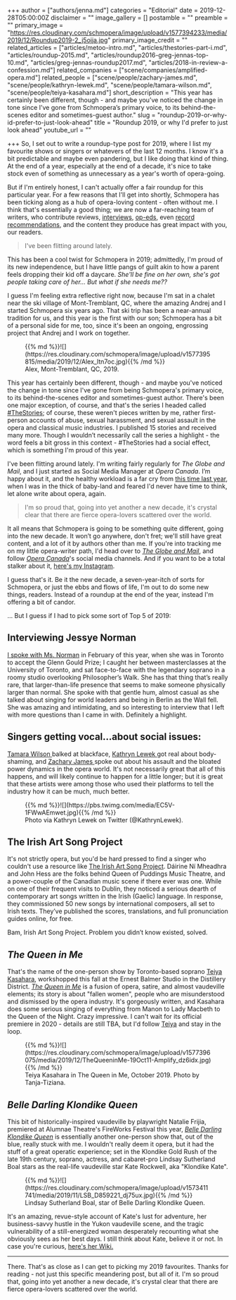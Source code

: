 +++
author = ["authors/jenna.md"]
categories = "Editorial"
date = 2019-12-28T05:00:00Z
disclaimer = ""
image_gallery = []
postamble = ""
preamble = ""
primary_image = "https://res.cloudinary.com/schmopera/image/upload/v1577394233/media/2019/12/Roundup2019-2_j5ojja.jpg"
primary_image_credit = ""
related_articles = ["articles/metoo-intro.md", "articles/thestories-part-i.md", "articles/roundup-2015.md", "articles/roundup2016-greg-jennas-top-10.md", "articles/greg-jennas-roundup2017.md", "articles/2018-in-review-a-confession.md"]
related_companies = ["scene/companies/amplified-opera.md"]
related_people = ["scene/people/zachary-james.md", "scene/people/kathryn-lewek.md", "scene/people/tamara-wilson.md", "scene/people/teiya-kasahara.md"]
short_description = "This year has certainly been different, though - and maybe you’ve noticed the change in tone since I’ve gone from Schmopera’s primary voice, to its behind-the-scenes editor and sometimes-guest author."
slug = "roundup-2019-or-why-id-prefer-to-just-look-ahead"
title = "Roundup 2019, or why I'd prefer to just look ahead"
youtube_url = ""

+++
So, I set out to write a roundup-type post for 2019, where I list my favourite shows or singers or whatevers of the last 12 months. I know it's a bit predictable and maybe even pandering, but I like doing that kind of thing. At the end of a year, especially at the end of a decade, it's nice to take stock even of something as unnecessary as a year's worth of opera-going.

But if I'm entirely honest, I can't actually offer a fair roundup for this particular year. For a few reasons that I'll get into shortly, Schmopera has been ticking along as a hub of opera-loving content - often without me. I think that's essentially a good thing; we are now a far-reaching team of writers, who contribute reviews, [interviews](/talking-with-singers-nina-stemme/), [op-eds](/the-business-of-passion/), even [record recommendations](https://www.schmopera.com/4-singers-you-might-not-know-but-should/), and the content they produce has great impact with you, our readers.

> I've been flitting around lately.

This has been a cool twist for Schmopera in 2019; admittedly, I'm proud of its new independence, but I have little pangs of guilt akin to how a parent feels dropping their kid off a daycare. _She'll be fine on her own, she's got people taking care of her… But what if she needs me??_

I guess I'm feeling extra reflective right now, because I'm sat in a chalet near the ski village of Mont-Tremblant, QC, where the amazing Andrej and I started Schmopera six years ago. That ski trip has been a near-annual tradition for us, and this year is the first with our son; Schmopera has a bit of a personal side for me, too, since it's been an ongoing, engrossing project that Andrej and I work on together.

<figure data-type="image">{{% md %}}![](https://res.cloudinary.com/schmopera/image/upload/v1577395815/media/2019/12/Alex_ltn7oc.jpg){{% /md %}}

<figcaption>Alex, Mont-Tremblant, QC, 2019.</figcaption>

</figure>

This year has certainly been different, though - and maybe you've noticed the change in tone since I've gone from being Schmopera's primary voice, to its behind-the-scenes editor and sometimes-guest author. There's been one major exception, of course, and that's the series I headed called [#TheStories](/thestories-are-coming-out-and-heres-why/); of course, these weren't pieces written by me, rather first-person accounts of abuse, sexual harassment, and sexual assault in the opera and classical music industries. I published 15 stories and received many more. Though I wouldn’t necessarily call the series a highlight - the word feels a bit gross in this context - #TheStories had a social effect, which is something I'm proud of this year.

I've been flitting around lately. I'm writing fairly regularly for _The Globe and Mail_, and I just started as Social Media Manager at _Opera Canada_. I’m happy about it, and the healthy workload is a far cry from [this time last year](/2018-in-review-a-confession/), when I was in the thick of baby-land and feared I'd never have time to think, let alone write about opera, again.

> I'm so proud that, going into yet another a new decade, it's crystal clear that there are fierce opera-lovers scattered over the world.

It all means that Schmopera is going to be something quite different, going into the new decade. It won’t go anywhere, don't fret; we'll still have great content, and a lot of it by authors other than me. If you're into tracking me on my little opera-writer path, I'd head over to [_The Globe and Mail_](https://www.theglobeandmail.com/arts/), and follow [_Opera Canada_](https://operacanada.ca/)'s social media channels. And if you want to be a total stalker about it, [here's my Instagram](https://www.instagram.com/jennadoogles/).

I guess that's it. Be it the new decade, a seven-year-itch of sorts for Schmopera, or just the ebbs and flows of life, I'm out to do some new things, readers. Instead of a roundup at the end of the year, instead I'm offering a bit of candor.

… But I guess if I had to pick some sort of Top 5 of 2019:

## Interviewing Jessye Norman

[I spoke with Ms. Norman](https://www.theglobeandmail.com/arts/theatre-and-performance/article-opera-legend-jessye-norman-on-receiving-glenn-gould-prize-gratitude/) in February of this year, when she was in Toronto to accept the Glenn Gould Prize; I caught her between masterclasses at the University of Toronto, and sat face-to-face with the legendary soprano in a roomy studio overlooking Philosopher’s Walk. She has that thing that’s really rare, that larger-than-life presence that seems to make someone physically larger than normal. She spoke with that gentle hum, almost casual as she talked about singing for world leaders and being in Berlin as the Wall fell. She was amazing and intimidating, and so interesting to interview that I left with more questions than I came in with. Definitely a highlight.

## Singers getting vocal...about social issues:

[Tamara Wilson ](https://www.instagram.com/p/B0TiF2Wh7fKHk-HmP_jwo8YO8sgwOOytHBv_980/)balked at blackface, [Kathryn Lewek ](https://twitter.com/KathrynLewek/status/1165963897641324545)got real about body-shaming, and [Zachary James ](/thestories-part-i/)spoke out about his assault and the bloated power dynamics in the opera world. It's not necessarily great that all of this happens, and will likely continue to happen for a little longer; but it is great that these artists were among those who used their platforms to tell the industry how it can be much, much better.

<figure data-type="image">{{% md %}}![](https://pbs.twimg.com/media/EC5V-1FWwAEmwet.jpg){{% /md %}}

<figcaption>Photo via Kathryn Lewek on Twitter (@KathrynLewek).</figcaption>

</figure>

## The Irish Art Song Project

It's not strictly opera, but you'd be hard pressed to find a singer who couldn't use a resource like [The Irish Art Song Project](https://www.cmc.ie/AmhrainEalaineGhaeilge). Dáirine Ní Mheadhra and John Hess are the folks behind Queen of Puddings Music Theatre, and a power-couple of the Canadian music scene if there ever was one. While on one of their frequent visits to Dublin, they noticed a serious dearth of contemporary art songs written in the Irish (Gaelic) language. In response, they commissioned 50 new songs by international composers, all set to Irish texts. They’ve published the scores, translations, and full pronunciation guides online, for free.

Bam, Irish Art Song Project. Problem you didn’t know existed, solved.

## _The Queen in Me_

That's the name of the one-person show by Toronto-based soprano [Teiya Kasahara](https://www.theglobeandmail.com/arts/music/article-the-queen-in-me-is-a-damning-inside-scoop-on-canadian-operas/), workshopped this fall at the Ernest Balmer Studio in the Distillery District. [_The Queen in Me_](https://www.teiyakasahara.com/the-queen-in-me) is a fusion of opera, satire, and almost vaudeville elements; its story is about "fallen women", people who are misunderstood and dismissed by the opera industry. It's gorgeously written, and Kasahara does some serious singing of everything from Manon to Lady Macbeth to the Queen of the Night. Crazy impressive. I can't wait for its official premiere in 2020 - details are still TBA, but I'd follow [Teiya](https://www.teiyakasahara.com/) and stay in the loop.

<figure data-type="image">{{% md %}}![](https://res.cloudinary.com/schmopera/image/upload/v1577396075/media/2019/12/TheQueeninMe-19Oct11-Amplify_dz6idx.jpg){{% /md %}}

<figcaption>Teiya Kasahara in The Queen in Me, October 2019. Photo by Tanja-Tiziana.</figcaption>

</figure>

## _Belle Darling Klondike Queen_

This bit of historically-inspired vaudeville by playwright Natalie Frijia, premiered at Alumnae Theatre's FireWorks Festival this year, [_Belle Darling Klondike Queen_](/a-fab-kick-off-to-the-fireworks-festival-belle-darling-klondike-queen/) is essentially another one-person show that, out of the blue, really stuck with me. I wouldn't really deem it opera, but it had the stuff of a great operatic experience; set in the Klondike Gold Rush of the late 19th century, soprano, actress, and cabaret-pro Lindsay Sutherland Boal stars as the real-life vaudeville star Kate Rockwell, aka "Klondike Kate".

<figure data-type="image">{{% md %}}![](https://res.cloudinary.com/schmopera/image/upload/v1573411741/media/2019/11/LSB_D859221_dj75ux.jpg){{% /md %}}

<figcaption>Lindsay Sutherland Boal, star of Belle Darling Klondike Queen.</figcaption>

</figure>

It's an amazing, revue-style account of Kate's lust for adventure, her business-savvy hustle in the Yukon vaudeville scene, and the tragic vulnerability of a still-energized woman desperately recounting what she obviously sees as her best days. I still think about Kate, believe it or not. In case you're curious, [here's her Wiki.](https://en.wikipedia.org/wiki/Kathleen_Rockwell)

***

There. That's as close as I can get to picking my 2019 favourites. Thanks for reading - not just this specific meandering post, but all of it. I'm so proud that, going into yet another a new decade, it's crystal clear that there are fierce opera-lovers scattered over the world.